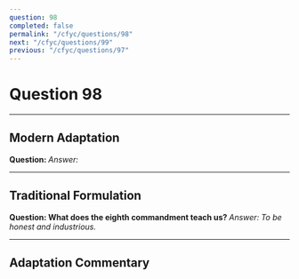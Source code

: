 ```yaml
---
question: 98
completed: false
permalink: "/cfyc/questions/98"
next: "/cfyc/questions/99"
previous: "/cfyc/questions/97"
---
```

# Question 98
---
## Modern Adaptation
<strong>
    Question:
</strong>

<em>
    Answer:
</em>

---
## Traditional Formulation
<strong>
    Question: What does the eighth commandment teach us?
</strong>

<em>
    Answer: To be honest and industrious.
</em>

---
## Adaptation Commentary
